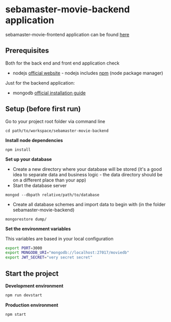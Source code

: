 # sebamaster-movie-backend application

sebamaster-movie-frontend application can be found [here](https://github.com/sebischair/sebamaster-movie-frontend)

## Prerequisites

Both for the back end and front end application check

* nodejs [official website](https://nodejs.org/en/) - nodejs includes [npm](https://www.npmjs.com/) (node package manager)

Just for the backend application:

* mongodb [official installation guide](https://docs.mongodb.org/manual/administration/install-community/)

## Setup (before first run)

Go to your project root folder via command line
```
cd path/to/workspace/sebamaster-movie-backend
```

**Install node dependencies**

```
npm install
```

**Set up your database**

* Create a new directory where your database will be stored (it's a good idea to separate data and business logic - the data directory should be on a different place than your app)
* Start the database server
```
mongod --dbpath relative/path/to/database
```
* Create all database schemes and import data to begin with (in the folder sebamaster-movie-backend)
```
mongorestore dump/
```

**Set the environment variables**

This variables are based in your local configuration
```bash
export PORT=3000
export MONGODB_URI="mongodb://localhost:27017/moviedb"
export JWT_SECRET="very secret secret"
```

## Start the project

**Development environment**
```bash
npm run devstart
```

**Production environment**
```bash
npm start
```
